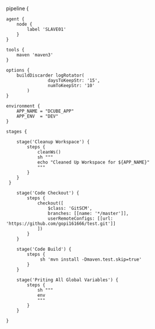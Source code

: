 pipeline {

    agent {
        node {
            label 'SLAVE01'
        }
    }

    tools { 
        maven 'maven3' 
    }

    options {
        buildDiscarder logRotator( 
                    daysToKeepStr: '15', 
                    numToKeepStr: '10'
            )
    }

    environment {
        APP_NAME = "DCUBE_APP"
        APP_ENV  = "DEV"
    }

    stages {
        
        stage('Cleanup Workspace') {
            steps {
                cleanWs()
                sh """
                echo "Cleaned Up Workspace for ${APP_NAME}"
                """
            }
        }
     } 

        stage('Code Checkout') {
            steps {
                checkout([
                    $class: 'GitSCM', 
                    branches: [[name: '*/master']], 
                    userRemoteConfigs: [[url: 'https://github.com/gopi161666/test.git']]
                ])
            }
        }

        stage('Code Build') {
            steps {
                 sh 'mvn install -Dmaven.test.skip=true'
            }
        }

        stage('Priting All Global Variables') {
            steps {
                sh """
                env
                """
            }
        }

    } 
